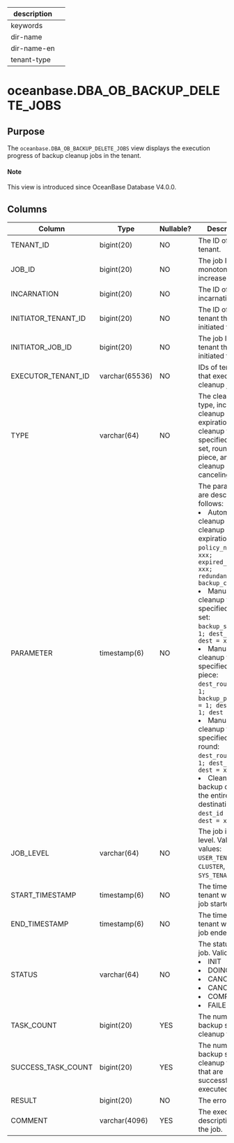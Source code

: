 |description||
|---|---|
|keywords||
|dir-name||
|dir-name-en||
|tenant-type||

# oceanbase.DBA_OB_BACKUP_DELETE_JOBS

## Purpose

The `oceanbase.DBA_OB_BACKUP_DELETE_JOBS` view displays the execution progress of backup cleanup jobs in the tenant.

<main id="notice" type='explain'>
  <h4>Note</h4>
  <p>This view is introduced since OceanBase Database V4.0.0. </p>
</main>

## Columns

| Column | Type | Nullable? | Description |
| --- | --- | --- | --- |
| TENANT_ID | bigint(20) | NO | The ID of the tenant. |
| JOB_ID | bigint(20) | NO | The job ID, which monotonically increases. |
| INCARNATION | bigint(20) | NO | The ID of the incarnation. |
| INITIATOR_TENANT_ID | bigint(20) | NO | The ID of the tenant that initiated the job. |
| INITIATOR_JOB_ID | bigint(20) | NO | The job ID of the tenant that initiated the job. |
| EXECUTOR_TENANT_ID | varchar(65536) | NO | IDs of tenants that execute the cleanup job. |
| TYPE | varchar(64) | NO | The cleanup type, including cleanup upon expiration, cleanup for a specified backup set, round, or piece, and cleanup canceling. |
| PARAMETER | timestamp(6) | NO | The parameters are described as follows:<li>Automatic cleanup or cleanup upon expiration: `policy_name = xxx; expired_time = xxx; redundancy:2; backup_copies:1;`<li>Manual cleanup for a specified backup set: `backup_set_id = 1; dest_id = 1; dest = xxxxx;`<li>Manual cleanup for a specified backup piece: `dest_round_id = 1; backup_piece_id = 1; dest_id = 1; dest = xxxx;`<li>Manual cleanup for a specified backup round: `dest_round_id = 1; dest_id = 1; dest = xxxx;`<li>Cleanup of backup data on the entire destination: `dest_id = 1; dest = xxx;` |
| JOB_LEVEL | varchar(64) | NO | The job initiation level. Valid values: `USER_TENANT`, `CLUSTER`, and `SYS_TENANT`. |
| START_TIMESTAMP | timestamp(6) | NO | The time on the tenant when the job started. |
| END_TIMESTAMP | timestamp(6) | NO | The time on the tenant when the job ended. |
| STATUS | varchar(64) | NO | The status of the job. Valid values:<li>INIT<li>DOING<li>CANCELING<li>CANCELED<li>COMPLETED<li>FAILED |
| TASK_COUNT | bigint(20) | YES | The number of backup set/piece cleanup tasks. |
| SUCCESS_TASK_COUNT | bigint(20) | YES | The number of backup set/piece cleanup tasks that are successfully executed. |
| RESULT | bigint(20) | NO | The error code. |
| COMMENT | varchar(4096) | YES | The execution description of the job. |
